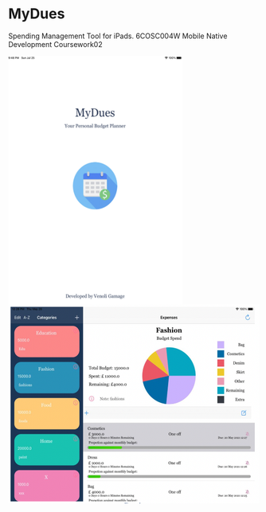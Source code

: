 # MyDues
Spending Management Tool for iPads. 6COSC004W Mobile Native Development Coursework02


<img src="https://github.com/Venoli/MyDues/blob/main/Screenshots/Screenshot3.png" width="350" height="500" align="left"/>
<img src="https://github.com/Venoli/MyDues/blob/main/Screenshots/Screenshots2.png" width="550" height="400" align="right"/>
